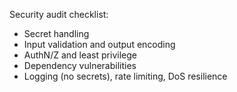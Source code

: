 Security audit checklist:
- Secret handling
- Input validation and output encoding
- AuthN/Z and least privilege
- Dependency vulnerabilities
- Logging (no secrets), rate limiting, DoS resilience
